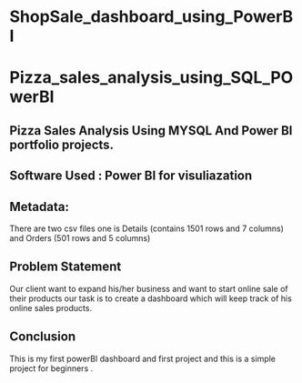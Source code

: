 # ShopSale_dashboard_using_PowerBI

# Pizza_sales_analysis_using_SQL_POwerBI  


## Pizza Sales Analysis Using MYSQL And Power BI portfolio projects.

## Software Used : Power BI for visuliazation

## Metadata:
There are two csv files one is Details (contains 1501 rows and 7 columns)  and Orders (501 rows and 5 columns)

 
## Problem Statement 

Our client want to expand his/her business and want to start online sale of their products our task is to create 
a dashboard which will keep track of his online sales products.

## Conclusion

This is my first powerBI dashboard and first project and this is a simple project for beginners .









